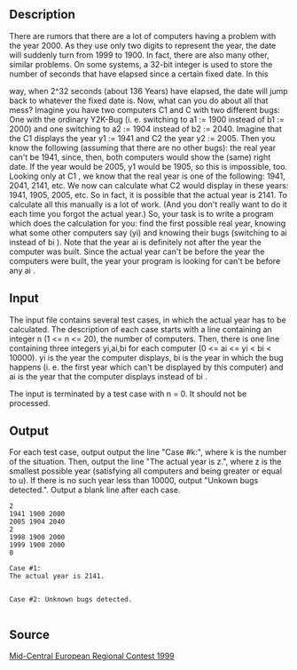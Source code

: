 <h2>Description</h2><p>There are rumors that there are a lot of computers having a problem with the year 2000. As they use only two digits to represent the year, the date will suddenly turn from 1999 to 1900. In fact, there are also many other, similar problems. On some systems, a 32-bit integer is used to store the number of seconds that have elapsed since a certain fixed date. In this 
</p>way, when 2^32 seconds (about 136 Years) have elapsed, the date will jump back to whatever the fixed date is. 
Now, what can you do about all that mess? Imagine you have two computers C1 and C  with two different bugs: One with the ordinary Y2K-Bug (i. e. switching to a1 := 1900 instead of b1 := 2000) and one switching to a2 := 1904 instead of b2 := 2040. Imagine that the C1 displays the year y1 := 1941 and C2 the year y2 := 2005. Then you know the following (assuming that there are no other bugs): the real year can't be 1941, since, then, both computers would show the (same) right date. If the year would be 2005, y1 would be 1905, so this is impossible, too. Looking only at C1 , we know that the real year is one of the following: 1941, 2041, 2141, etc. We now can calculate what C2 would display in these years: 1941, 1905, 2005, etc. So in fact, it is possible that the actual year is 2141. 
To calculate all this manually is a lot of work. (And you don't really want to do it each time you forgot the actual year.) So, your task is to write a program which does the calculation for you: find the first possible real year, knowing what some other computers say (yi) and knowing their bugs (switching to ai instead of bi ). Note that the year ai is definitely not after the year the computer was built. Since the actual year can't be before the year the computers were built, the year your program is looking for can't be before any ai . <h2>Input</h2><p>The input file contains several test cases, in which the actual year has to be calculated. The description of each case starts with a line containing an integer n (1 &lt;= n &lt;= 20), the number of computers. Then, there is one line containing three integers yi,ai,bi for each computer (0 &lt;= ai &lt;= yi &lt; bi &lt; 10000). yi is the year the computer displays, bi is the year in which the bug happens (i. e. the first year which can't be displayed by this computer) and ai is the year that the computer displays instead of bi . 
</p>The input is terminated by a test case with n = 0. It should not be processed. <h2>Output</h2><p>For each test case, output output the line "Case #k:", where k is the number of the situation. Then, output the line "The actual year is z.", where z is the smallest possible year (satisfying all computers and being greater or equal to u). If there is no such year less than 10000, output "Unkown bugs detected.". Output a blank line after each case. </p><pre><code class="language-input1">2 
1941 1900 2000 
2005 1904 2040 
2 
1998 1900 2000 
1999 1900 2000 
0 </code></pre><pre><code class="language-output1">Case #1: 
The actual year is 2141. 

Case #2: 
Unknown bugs detected. 
</code></pre><h2>Source</h2><a href="searchproblem?field=source&amp;key=Mid-Central+European+Regional+Contest+1999">Mid-Central European Regional Contest 1999</a>